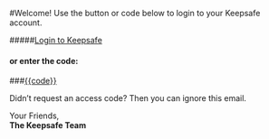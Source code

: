 #Welcome! 
Use the button or code below to login to your Keepsafe account.

#####[Login to Keepsafe](https://accounts.getkeepsafe.com/redirect/acode/{{code}}/{{bundle}}?locale={link_locale})
#### or enter the code:
###[{{code}}](https://accounts.getkeepsafe.com/redirect/acode/{{code}}/{{bundle}}?locale={link_locale2})

Didn’t request an access code? Then you can ignore this email.

Your Friends, <br/>**The Keepsafe Team**

